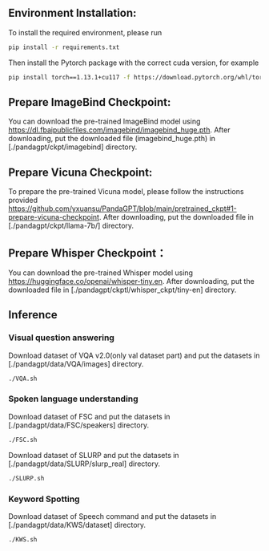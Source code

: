 ## Environment Installation:

To install the required environment, please run

```bash
pip install -r requirements.txt
```

Then install the Pytorch package with the correct cuda version, for example

```bash
pip install torch==1.13.1+cu117 -f https://download.pytorch.org/whl/torch/
```

## Prepare ImageBind Checkpoint:
You can download the pre-trained ImageBind model using https://dl.fbaipublicfiles.com/imagebind/imagebind_huge.pth. After downloading, put the downloaded file (imagebind_huge.pth) in [./pandagpt/ckpt/imagebind] directory.

## Prepare Vicuna Checkpoint:
To prepare the pre-trained Vicuna model, please follow the instructions provided https://github.com/yxuansu/PandaGPT/blob/main/pretrained_ckpt#1-prepare-vicuna-checkpoint. After downloading, put the downloaded file in [./pandagpt/ckpt/llama-7b/] directory.

## Prepare Whisper Checkpoint：

You can download the pre-trained Whisper model using https://huggingface.co/openai/whisper-tiny.en. After downloading, put the downloaded file in [./pandagpt/ckptl/whisper_ckpt/tiny-en] directory.

## Inference

### Visual question answering 

Download dataset of VQA v2.0(only val dataset part) and put the datasets in [./pandagpt/data/VQA/images] directory. 
```bash
./VQA.sh
```

### Spoken language understanding
Download dataset of FSC and put the datasets in [./pandagpt/data/FSC/speakers] directory. 
```bash
./FSC.sh
```

Download dataset of SLURP and put the datasets in [./pandagpt/data/SLURP/slurp_real] directory. 
```bash
./SLURP.sh
```

### Keyword Spotting 
Download dataset of Speech command  and put the datasets in [./pandagpt/data/KWS/dataset] directory. 
```bash
./KWS.sh
```
